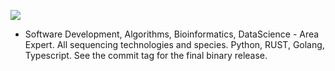 ![](https://github.com/IBCHgenomic/eVaiutilities/blob/main/logo.png)

- Software Development, Algorithms, Bioinformatics, DataScience - Area Expert. All sequencing technologies and species. Python, RUST, Golang, Typescript. See the commit tag for the final binary release. 
